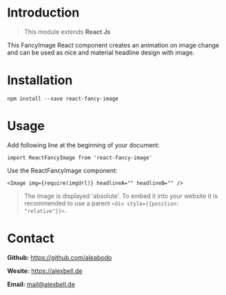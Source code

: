 # Introduction

> This module extends **React Js**

This FancyImage React component creates an animation on image change and can be used as nice and material headline design with image.

# Installation

`npm install --save react-fancy-image`

# Usage

Add following line at the beginning of your document:

`import ReactFancyImage from 'react-fancy-image'`

Use the ReactFancyImage component:

`<Image img={require(imgUrl)} headlineA="" headlineB="" />`

> The image is displayed 'absolute'. To embed it into your website it is recommended to use a parent `<div style={{position: "relative"}}>`.

# Contact

**Github:** https://github.com/aleabodo

**Wesite:** https://alexbell.de

**Email:** mail@alexbell.de
